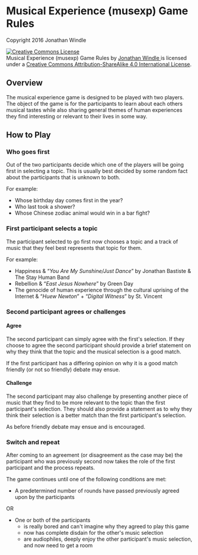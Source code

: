 # Musical Experience (musexp) Game Rules

Copyright 2016 Jonathan Windle

<a rel="license" href="http://creativecommons.org/licenses/by-sa/4.0/">
    <img alt="Creative Commons License" style="border-width:0"
        src="https://i.creativecommons.org/l/by-sa/4.0/88x31.png" />
</a><br />
<span xmlns:dct="http://purl.org/dc/terms/"
    href="http://purl.org/dc/dcmitype/Text" property="dct:title" rel="dct:type">
        Musical Experience (musexp) Game Rules
</span>
by
<a xmlns:cc="http://creativecommons.org/ns#"
    href="https://githubhttps://github.com/jonathan.com/jonathanwindle/musexp"
    property="cc:attributionName" rel="cc:attributionURL">
        Jonathan Windle
</a>
is licensed under a
<a rel="license" href="http://creativecommons.org/licenses/by-sa/4.0/">
    Creative Commons Attribution-ShareAlike 4.0 International License</a>.

## Overview

The musical experience game is designed to be played with two players. The
object of the game is for the participants to learn about each others musical
tastes while also sharing general themes of human experiences they find
interesting or relevant to their lives in some way.

## How to Play

### Who goes first

Out of the two participants decide which one of the players will be going first
in selecting a topic. This is usually best decided by some random fact about the
participants that is unknown to both.

For example:

* Whose birthday day comes first in the year?
* Who last took a shower?
* Whose Chinese zodiac animal would win in a bar fight?

### First participant selects a topic

The participant selected to go first now chooses a topic and a track of music
that they feel best represents that topic for them.

For example:

* Happiness & “_You Are My Sunshine/Just Dance_” by Jonathan Bastiste & The Stay
  Human Band
* Rebellion & “_East Jesus Nowhere_” by Green Day
* The genocide of human experience through the cultural uprising of the Internet
  & “_Huew Newton_” + “_Digital Witness_” by St. Vincent

### Second participant agrees or challenges

#### Agree

The second participant can simply agree with the first's selection. If they
choose to agree the second participant should provide a brief statement on
why they think that the topic and the musical selection is a good match.

If the first participant has a differing opinion on why it is a good match
friendly (or not so friendly) debate may ensue.

#### Challenge

The second participant may also challenge by presenting another piece of music
that they find to be more relevant to the topic than the first participant's
selection. They should also provide a statement as to why they think their
selection is a better match than the first participant's selection.

As before friendly debate may ensue and is encouraged.

### Switch and repeat

After coming to an agreement (or disagreement as the case may be) the
participant who was previously second now takes the role of the first
participant and the process repeats.

The game continues until one of the following conditions are met:

* A predetermined number of rounds have passed previously agreed upon by the
  participants

OR

* One or both of the participants
    * is really bored and can't imagine why they agreed to play this game
    * now has complete disdain for the other's music selection
    * are audiophiles, deeply enjoy the other participant's music selection, and
      now need to get a room
